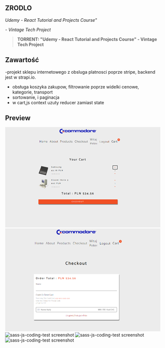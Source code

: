 ## ZRODLO

_Udemy - React Tutorial and Projects Course"_

_- Vintage Tech Project_

> **TORRENT: "Udemy - React Tutorial and Projects Course" - Vintage Tech Project**

## Zawartość

-projekt sklepu internetowego z obsluga platnosci poprze stripe,
backend jest w strapi.io.

- obsługa koszyka zakupow, filtrowanie poprze widelki cenowe, kategorie, transport
- sortowanie, i paginacja
- w cart,js context uzuty reducer zamiast state

## Preview

![sass-js-coding-test screenshot](https://github.com/andrzejbajuk79/VintageComputers-hooks-context-reducers/blob/master/2020-08-01_16h30_38.png?raw=true)
![sass-js-coding-test screenshot](https://github.com/andrzejbajuk79/VintageComputers-hooks-context-reducers/blob/master/2020-08-01_16h30_56.png?raw=true)
![sass-js-coding-test screenshot](?raw=true)
![sass-js-coding-test screenshot](?raw=true)
![sass-js-coding-test screenshot](?raw=true)
